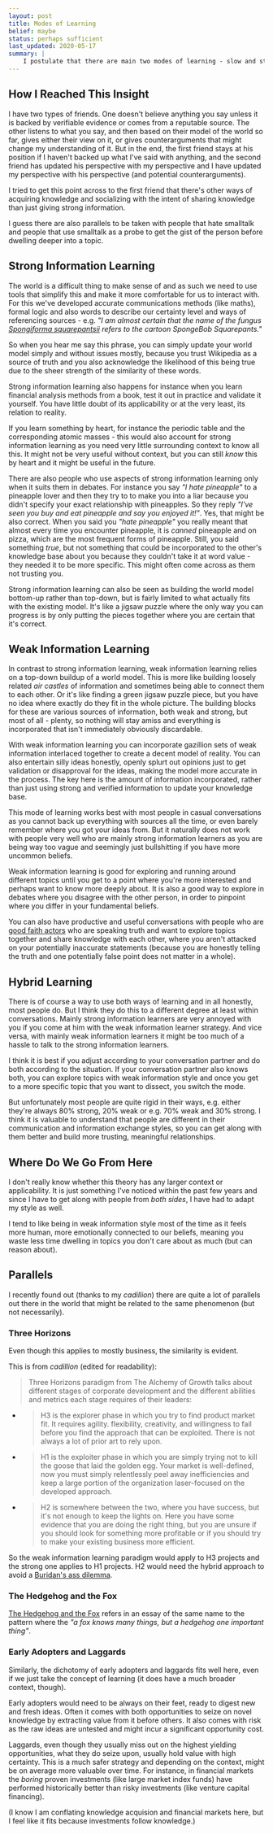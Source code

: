 ```yaml
---
layout: post
title: Modes of Learning
belief: maybe
status: perhaps sufficient
last_updated: 2020-05-17
summary: |
    I postulate that there are main two modes of learning - slow and steady stacking of strong information. And secondly, piling fast lots of weak data to make good inferences from the whole.
---
```


## How I Reached This Insight

I have two types of friends. One doesn't believe anything you say unless it is backed by verifiable evidence or comes from a reputable source. The other listens to what you say, and then based on their model of the world so far, gives either their view on it, or gives counterarguments that might change my understanding of it. But in the end, the first friend stays at his position if I haven't backed up what I've said with anything, and the second friend has updated his perspective with my perspective and I have updated my perspective with his perspective (and potential counterarguments).

I tried to get this point across to the first friend that there's other ways of acquiring knowledge and socializing with the intent of sharing knowledge than just giving strong information. 

I guess there are also parallels to be taken with people that hate smalltalk and people that use smalltalk as a probe to get the gist of the person before dwelling deeper into a topic.


## Strong Information Learning

The world is a difficult thing to make sense of and as such we need to use tools that simplify this and make it more comfortable for us to interact with. For this we've developed accurate communications methods (like maths), formal logic and also words to describe our certainty level and ways of referencing sources - e.g. _"I am almost certain that the name of the fungus [Spongiforma squarepantsii](https://en.wikipedia.org/wiki/Spongiforma_squarepantsii) refers to the cartoon SpongeBob Squarepants."_

So when you hear me say this phrase, you can simply update your world model simply and without issues mostly, because you trust Wikipedia as a source of truth and you also acknowledge the likelihood of this being true due to the sheer strength of the similarity of these words. 

Strong information learning also happens for instance when you learn financial analysis methods from a book, test it out in practice and validate it yourself. You have little doubt of its applicability or at the very least, its relation to reality.

If you learn something by heart, for instance the periodic table and the corresponding atomic masses - this would also account for strong information learning as you need very little surrounding context to know all this. It might not be very useful without context, but you can still _know_ this by heart and it might be useful in the future.

There are also people who use aspects of strong information learning only when it suits them in debates. For instance you say _"I hate pineapple"_  to a pineapple lover and then they try to to make you into a liar because you didn't specify your exact relationship with pineapples. So they reply _"I've seen you buy and eat pineapple and say you enjoyed it!"_. Yes, that might be also correct. When you said you _"hate pineapple"_ you really meant that almost every time you encounter pineapple, it is _canned_ pineapple and on pizza, which are the most frequent forms of pineapple. Still, you said something _true_, but not something that could be incorporated to the other's knowledge base about you because they couldn't take it at word value - they needed it to be more specific. This might often come across as them not trusting you.

Strong information learning can also be seen as building the world model bottom-up rather than top-down, but is fairly limited to what actually fits with the existing model. It's like a jigsaw puzzle where the only way you can progress is by only putting the pieces together where you are certain that it's correct.

## Weak Information Learning

In contrast to strong information learning, weak information learning relies on a top-down buildup of a world model. This is more like building loosely related _air castles_ of information and sometimes being able to connect them to each other. Or it's like finding a green jigsaw puzzle piece, but you have no idea where exactly do they fit in the whole picture. The building blocks for these are various sources of information, both weak and strong, but most of all - plenty, so nothing will stay amiss and everything is incorporated that isn't immediately obviously discardable. 

With weak information learning you can incorporate gazillion sets of weak information interlaced together to create a decent model of reality. You can also entertain silly ideas honestly, openly splurt out opinions just to get validation or disapproval for the ideas, making the model more accurate in the process. The key here is the amount of information incorporated, rather than just using strong and verified information to update your knowledge base.

This mode of learning works best with most people in casual conversations as you cannot back up everything with sources all the time, or even barely remember where you got your ideas from. But it naturally does not work with people very well who are mainly strong information learners as you are being way too vague and seemingly just bullshitting if you have more uncommon beliefs. 

Weak information learning is good for exploring and running around different topics until you get to a point where you're more interested and perhaps want to know more deeply about. It is also a good way to explore in debates where you disagree with the other person, in order to pinpoint where you differ in your fundamental beliefs. 

You can also have productive and useful conversations with people who are [good faith actors](https://en.wikipedia.org/wiki/Good_faith) who are speaking truth and want to explore topics together and share knowledge with each other, where you aren't attacked on your potentially inaccurate statements (because you are honestly telling the truth and one potentially false point does not matter in a whole). 

## Hybrid Learning

There is of course a way to use both ways of learning and in all honestly, most people do. But I think they do this to a different degree at least within conversations. Mainly strong information learners are very annoyed with you if you come at him with the weak information learner strategy. And vice versa, with mainly weak information learners it might be too much of a hassle to talk to the strong information learners. 

I think it is best if you adjust according to your conversation partner and do both according to the situation. If your conversation partner also knows both, you can explore topics with weak information style and once you get to a more specific topic that you want to dissect, you switch the mode. 

But unfortunately most people are quite rigid in their ways, e.g. either they're always 80% strong, 20% weak or e.g. 70% weak and 30% strong. I think it is valuable to understand that people are different in their communication and information exchange styles, so you can get along with them better and build more trusting, meaningful relationships.

## Where Do We Go From Here

I don't really know whether this theory has any larger context or applicability. It is just something I've noticed within the past few years and since I have to get along with people from _both sides_, I have had to adapt my style as well.

I tend to like being in weak information style most of the time as it feels more human, more emotionally connected to our beliefs, meaning you waste less time dwelling in topics you don't care about as much (but can reason about).

## Parallels

I recently found out (thanks to my _cadillion_) there are quite a lot of parallels out there in the world that might be related to the same phenomenon (but not necessarily).

### Three Horizons

Even though this applies to mostly business, the similarity is evident.

This is from _cadillion_ (edited for readability):
>Three Horizons paradigm from The Alchemy of Growth talks about different stages of corporate development and the different abilities and metrics each stage requires of their leaders:
* >H3 is the explorer phase in which you try to find product market fit. It requires agility. flexibility, creativity, and willingness to fail before you find the approach that can be exploited. There is not always a lot of prior art to rely upon.
* >H1 is the exploiter phase in which you are simply trying not to kill the goose that laid the golden egg. Your market is well-defined, now you must simply relentlessly peel away inefficiencies and keep a large portion of the organization laser-focused on the developed approach.
* >H2 is somewhere between the two, where you have success, but it's not enough to keep the lights on. Here you have some evidence that you are doing the right thing, but you are unsure if you should look for something more profitable or if you should try to make your existing business more efficient.

So the weak information learning paradigm would apply to H3 projects and the strong one applies to H1 projects. H2 would need the hybrid approach to avoid a [Buridan's ass dilemma](https://en.wikipedia.org/wiki/Buridan%27s_ass).

### The Hedgehog and the Fox

[The Hedgehog and the Fox](https://en.wikipedia.org/wiki/The_Hedgehog_and_the_Fox) refers in an essay of the same name to the pattern where the _"a fox knows many things, but a hedgehog one important thing"_.

### Early Adopters and Laggards

Similarly, the dichotomy of early adopters and laggards fits well here, even if we just take the concept of learning (it does have a much broader context, though).

Early adopters would need to be always on their feet, ready to digest new and fresh ideas. Often it comes with both opportunities to seize on novel knowledge by extracting value from it before others. It also comes with risk as the raw ideas are untested and might incur a significant opportunity cost.

Laggards, even though they usually miss out on the highest yielding opportunities, what they do seize upon, usually hold value with high certainty. This is a much safer strategy and depending on the context, might be on average more valuable over time. For instance, in financial markets the _boring_ proven investments (like large market index funds) have performed historically better than risky investments (like venture capital financing).

(I know I am conflating knowledge acquision and financial markets here, but I feel like it fits because investments follow knowledge.)